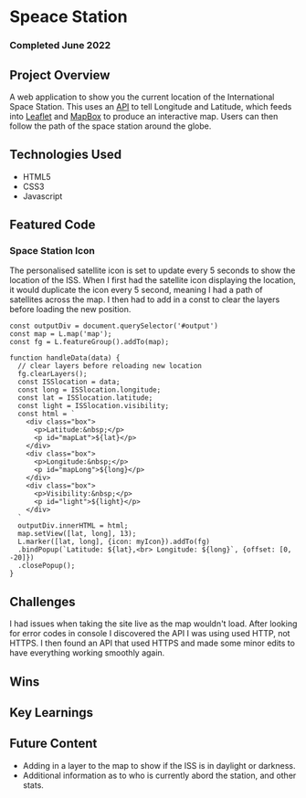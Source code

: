 # Speace Station
### Completed June 2022

## Project Overview
A web application to show you the current location of the International Space Station. This uses an [API](https://wheretheiss.at/) to tell Longitude and Latitude, which feeds into [Leaflet](https://leafletjs.com/) and [MapBox](https://www.mapbox.com/) to produce an interactive map. Users can then follow the path of the space station around the globe.

## Technologies Used

- HTML5
- CSS3
- Javascript

## Featured Code

### Space Station Icon

The personalised satellite icon is set to update every 5 seconds to show the location of the ISS. When I first had the satellite icon displaying the location, it would duplicate the icon every 5 second, meaning I had a path of satellites across the map. I then had to add in a const to clear the layers before loading the new position. 

```
const outputDiv = document.querySelector('#output')
const map = L.map('map');
const fg = L.featureGroup().addTo(map);

function handleData(data) {
  // clear layers before reloading new location
  fg.clearLayers();
  const ISSlocation = data;
  const long = ISSlocation.longitude;
  const lat = ISSlocation.latitude;
  const light = ISSlocation.visibility;
  const html = `
    <div class="box">
      <p>Latitude:&nbsp;</p>
      <p id="mapLat">${lat}</p>
    </div>
    <div class="box">
      <p>Longitude:&nbsp;</p>
      <p id="mapLong">${long}</p>
    </div>
    <div class="box">
      <p>Visibility:&nbsp;</p>
      <p id="light">${light}</p>
    </div>
  `
  outputDiv.innerHTML = html;  
  map.setView([lat, long], 13);
  L.marker([lat, long], {icon: myIcon}).addTo(fg)
  .bindPopup(`Latitude: ${lat},<br> Longitude: ${long}`, {offset: [0, -20]})
  .closePopup();
}

```

## Challenges

I had issues when taking the site live as the map wouldn't load. After looking for error codes in console I discovered the API I was using used HTTP, not HTTPS. I then found an API that used HTTPS and made some minor edits to have everything working smoothly again.

## Wins


## Key Learnings


## Future Content

- Adding in a layer to the map to show if the ISS is in daylight or darkness.
- Additional information as to who is currently abord the station, and other stats.

